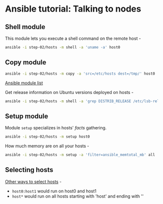 # Ansible tutorial: Talking to nodes

## Shell module

This module lets you execute a shell command on the remote host -

```bash
ansible -i step-02/hosts -m shell -a 'uname -a' host0
```

## Copy module

```bash
ansible -i step-02/hosts -m copy -a 'src=/etc/hosts dest=/tmp/' host0
```

[Ansible module list](http://docs.ansible.com/list_of_all_modules.html)

Get release information on Ubuntu versions deployed on hosts -

```bash
ansible -i step-02/hosts -m shell -a 'grep DISTRIB_RELEASE /etc/lsb-release' all
```

## Setup module

Module `setup` specializes in hosts' _facts_ gathering.

```bash
ansible -i step-02/hosts -m setup host0
```

How much memory are on all your hosts - 

```bash
ansible -i step-02/hosts -m setup -a 'filter=ansible_memtotal_mb' all
```

## Selecting hosts

[Other ways to select hosts](http://docs.ansible.com/intro_patterns.html) - 

- `host0:host1` would run on host0 and host1
- `host*` would run on all hosts starting with 'host' and ending with ''
